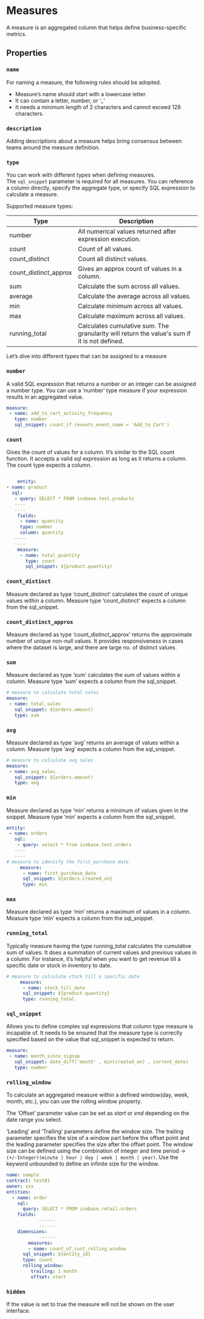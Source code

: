 # Measures

A measure is an aggregated column that helps define business-specific metrics.

## Properties

### **`name`**

For naming a measure, the following rules should be adopted.

- Measure’s name should start with a lowercase letter.
- It can contain a letter, number, or ‘_’
- It needs a minimum length of 2 characters and cannot exceed 128 characters.

### **`description`**

Adding descriptions about a measure helps bring consensus between teams around the measure definition. 

### **`type`**

You can work with different types when defining measures. The `sql_snippet` parameter is required for all measures. You can reference a column directly, specify the aggregate type, or specify SQL expression to calculate a measure.

Supported measure types:

| Type | Description |
| --- | --- |
| number | All numerical values returned after expression execution. |
| count | Count of all values. |
| count_distinct | Count all distinct values. |
| count_distinct_approx | Gives an approx count of values in a column. |
| sum | Calculate the sum across all values. |
| average | Calculate the average across all values. |
| min | Calculate minimum across all values. |
| max | Calculate maximum across all values. |
| running_total | Calculates cumulative sum. The granularity will return the value's sum if it is not defined. |

Let’s dive into different types that can be assigned to a measure

### **`number`**

A valid SQL expression that returns a number or an integer can be assigned a number type. You can use a ‘number’ type measure if your expression results in an aggregated value.

```yaml
measure:
 - name: add_to_cart_activity_frequency
   type: number
   sql_snippet: count_if (events_event_name = 'Add_to_Cart')
```

### **`count`**

Gives the count of values for a column. It’s similar to the SQL count function. It accepts a valid sql expression as long as it returns a column. The count type expects a column.

```yaml

	entity:
- name: product
  sql:
   - query: SELECT * FROM icebase.test.products
   ----
   ----
	fields:
	 - name: quantity
     type: number
     column: quantity
   ----
   ----
	measure:
	 - name: total_quantity
	   type: count
	   sql_snippet: ${product.quantity)
```

### **`count_distinct`**

Measure declared as type ‘count_distinct’ calculates the count of unique values within a column. Measure type ‘count_distinct’ expects a column from the sql_snippet.

### **`count_distinct_approx`**

Measure declared as type ‘count_distinct_approx’ returns the approximate number of unique non-null values. It provides responsiveness in cases where the dataset is large, and there are large no. of distinct values.

### **`sum`**

Measure declared as type ‘sum’ calculates the sum of values within a column. Measure type ‘sum’ expects a column from the sql_snippet.

```yaml
# measure to calculate total sales
measure:
 - name: total_sales
   sql_snippet: ${orders.amount)
   type: sum
```

### **`avg`**

Measure declared as type ‘avg’ returns an average of values within a column. Measure type ‘avg’ expects a column from the sql_snippet.

```yaml
# measure to calculate avg sales 
measure:
 - name: avg_sales
   sql_snippet: ${orders.amount)
   type: avg
```

### **`min`**

Measure declared as type ‘min’ returns a minimum of values given in the snippet. Measure type ‘min’ expects a column from the sql_snippet.

```yaml
entity:
 - name: orders
   sql:
    - query: select * from icebase.test.orders
   ----
   ----
# measure to identify the first purchase date
	 measure:
	  - name: first_purchase_date
      sql_snippet: ${orders.created_on} 
      type: min
```

### **`max`**

Measure declared as type ‘min’ returns a maximum of values in a column. Measure type ‘min’ expects a column from the sql_snippet.

### **`running_total`**

Typically measure having the type running_total calculates the cumulative sum of values. It does a summation of current values and previous values in a column. For instance, it’s helpful when you want to get revenue till a specific date or stock in inventory to date.

```yaml
# measure to calculate stock till a specific date
	 measure:
	  - name: stock_till_date
      sql_snippet: ${product.quantity} 
      type: running_total
```

### **`sql_snippet`**

Allows you to define complex sql expressions that column type measure is incapable of. It needs to be ensured that the measure type is correctly specified based on the value that sql_snippet is expected to return.

```yaml
measure:
 - name: month_since_signup
   sql_snippet: date_diff('month' , min(created_on) , current_date)
   type: number
```

### **`rolling_window`**

To calculate an aggregated measure within a defined window(day, week, month, etc.), you can use the rolling window property. 

The ‘Offset’ parameter value can be set as *start* or *end* depending on the date range you select. 

‘Leading’ and ‘Trailing’ parameters define the window size. The trailing parameter specifies the size of a window part before the offset point and the leading parameter specifies the size after the offset point. The window size can be defined using the combination of integer and time period → `(+/-Integer)(minute | hour | day | week | month | year)`. Use the keyword unbounded to define an infinite size for the window.

```yaml
name: sample
contract: test01
owner: xxx
entities:
  - name: order
    sql:
      query: SELECT * FROM icebase.retail.orders
    fields:
			------
			------
    dimensions:
			------
		measures:
		- name: count_of_cust_rolling_window
      sql_snippet: ${entity_id}
      type: count
      rolling_window:
         trailing: 1 month
         offset: start
```

### **`hidden`**

If the value is set to true the measure will not be shown on the user interface.